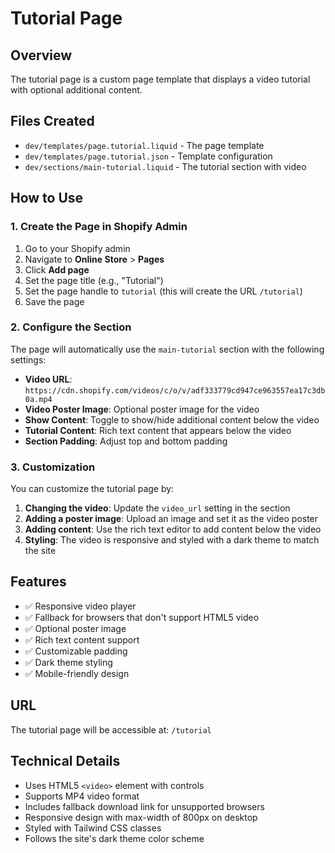 # Tutorial Page

## Overview
The tutorial page is a custom page template that displays a video tutorial with optional additional content.

## Files Created
- `dev/templates/page.tutorial.liquid` - The page template
- `dev/templates/page.tutorial.json` - Template configuration
- `dev/sections/main-tutorial.liquid` - The tutorial section with video

## How to Use

### 1. Create the Page in Shopify Admin
1. Go to your Shopify admin
2. Navigate to **Online Store** > **Pages**
3. Click **Add page**
4. Set the page title (e.g., "Tutorial")
5. Set the page handle to `tutorial` (this will create the URL `/tutorial`)
6. Save the page

### 2. Configure the Section
The page will automatically use the `main-tutorial` section with the following settings:

- **Video URL**: `https://cdn.shopify.com/videos/c/o/v/adf333779cd947ce963557ea17c3db0a.mp4`
- **Video Poster Image**: Optional poster image for the video
- **Show Content**: Toggle to show/hide additional content below the video
- **Tutorial Content**: Rich text content that appears below the video
- **Section Padding**: Adjust top and bottom padding

### 3. Customization
You can customize the tutorial page by:

1. **Changing the video**: Update the `video_url` setting in the section
2. **Adding a poster image**: Upload an image and set it as the video poster
3. **Adding content**: Use the rich text editor to add content below the video
4. **Styling**: The video is responsive and styled with a dark theme to match the site

## Features
- ✅ Responsive video player
- ✅ Fallback for browsers that don't support HTML5 video
- ✅ Optional poster image
- ✅ Rich text content support
- ✅ Customizable padding
- ✅ Dark theme styling
- ✅ Mobile-friendly design

## URL
The tutorial page will be accessible at: `/tutorial`

## Technical Details
- Uses HTML5 `<video>` element with controls
- Supports MP4 video format
- Includes fallback download link for unsupported browsers
- Responsive design with max-width of 800px on desktop
- Styled with Tailwind CSS classes
- Follows the site's dark theme color scheme 